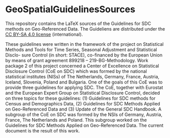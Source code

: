 # GeoSpatialGuidelinesSources

This repository contains the LaTeX sources of the Guidelines for SDC methods on Geo-Referenced Data.
The Guideliens are distributed under the [CC BY-SA 4.0 license](https://creativecommons.org/licenses/by-sa/4.0/) (international). 

These guidelines were written in the framework of the project on Statistical
Methods and Tools for Time Series, Seasonal Adjustment and Statistical Disclo-
sure Control (in short: STACE), co-financed by the European Union by means
of grant agreement 899218 – 219-BG-Methodology. Work package 2 of this
project concerned a Center of Excellence on Statistical Disclosure Control (CoE
on SDC) which was formed by the national statistical institutes (NISs) of The
Netherlands, Germany, France, Austria, Iceland, Slovenia, Poland and Bulgaria.
One of the goals of this CoE was to provide three guidelines for applying SDC.
The CoE, together with Eurostat and the European Expert Group on Statistical
Disclosure Control, decided on three topics for these guidelines: (1) Guidelines
for SDC methods for Census and Demographics Data, (2) Guidelines for SDC
Methods Applied on Geo-Referenced Data and (3) Update of the General SDC
Handbook.
A subgroup of the CoE on SDC was formed by the NSIs of Germany, Austria,
France, The Netherlands and Poland. This subgroup worked on the Guidelines
for SDC Methods Applied on Geo-Referenced Data. The current document is
the result of this work.

